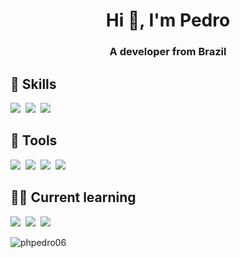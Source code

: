 <h1 align="center">Hi 👋, I'm Pedro</h1>
<h3 align="center">A developer from Brazil</h3>

## 📕 Skills

<img src="https://img.shields.io/badge/HTML5-323330?style=for-the-badge&logo=html5&logoColor=0D1117">&nbsp;
<img src="https://img.shields.io/badge/CSS3-323330?style=for-the-badge&logo=css3&logoColor=0066FF">&nbsp;
<img src="https://img.shields.io/badge/Javascript-323330?style=for-the-badge&logo=javascript&logoColor=F58442">&nbsp;

## 🔨 Tools

<img src="https://img.shields.io/badge/Photoshop-323330?style=for-the-badge&logo=Adobe%20Photoshop&logoColor=0066FF">&nbsp;
<img src="https://img.shields.io/badge/Visual%20Studio%20Code-323330?style=for-the-badge&logo=visual%20studio%20code&logoColor=0066FF">&nbsp;
<img src="https://img.shields.io/badge/Git-323330?style=for-the-badge&logo=git&logoColor=0D1117">&nbsp;
<img src="https://img.shields.io/badge/Github-323330?style=for-the-badge&logo=github&logoColor=FFFFFF">&nbsp;

## 👨‍💻 Current learning

<img src="https://img.shields.io/badge/TypeScript-323330?style=for-the-badge&logo=typescript&logoColor=0066FF">&nbsp;
<img src="https://img.shields.io/badge/React-323330?style=for-the-badge&logo=react&logoColor=0066FF">&nbsp;
<img src="https://img.shields.io/badge/SQL-323330?style=for-the-badge&logo=mysql&logoColor=FFFFFF">&nbsp;

<p align="left"> <img src="https://komarev.com/ghpvc/?username=phpedro06&label=Profile%20views&color=0e75b6&style=flat" alt="phpedro06" /></p>
